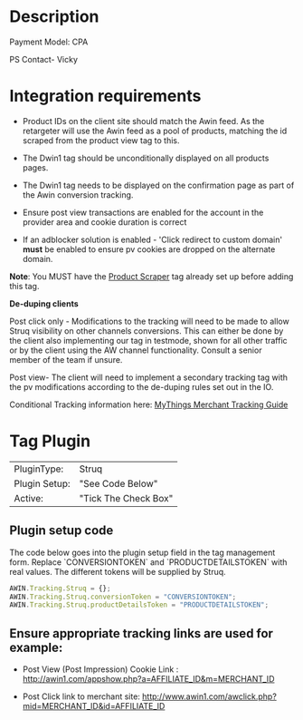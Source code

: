 
# Description

Payment Model: CPA

PS Contact- Vicky

# Integration requirements

- Product IDs on the client site should match the Awin feed. As the
  retargeter will use the Awin feed as a pool of products, matching the
  id scraped from the product view tag to this.

<!-- -->

- The Dwin1 tag should be unconditionally displayed on all products
  pages.

<!-- -->

- The Dwin1 tag needs to be displayed on the confirmation page as part
  of the Awin conversion tracking.

<!-- -->

- Ensure post view transactions are enabled for the account in the
  provider area and cookie duration is correct

<!-- -->

- If an adblocker solution is enabled - 'Click redirect to custom
  domain' **must** be enabled to ensure pv cookies are dropped on the
  alternate domain.

**Note**: You MUST have the [Product
Scraper](Staff:Product_Scraper "wikilink") tag already set up before
adding this tag.

**De-duping clients**

Post click only - Modifications to the tracking will need to be made to
allow Struq visibility on other channels conversions. This can either be
done by the client also implementing our tag in testmode, shown for all
other traffic or by the client using the AW channel functionality.
Consult a senior member of the team if unsure.

Post view- The client will need to implement a secondary tracking tag
with the pv modifications according to the de-duping rules set out in
the IO.

Conditional Tracking information here: [MyThings Merchant Tracking
Guide](Staff:MyThings_Merchant_Tracking_Guide "wikilink")

# Tag Plugin

|               |                      |
|---------------|----------------------|
| PluginType:   | Struq                |
| Plugin Setup: | "See Code Below"     |
| Active:       | "Tick The Check Box" |

## Plugin setup code

The code below goes into the plugin setup field in the tag management
form. Replace \`CONVERSIONTOKEN\` and \`PRODUCTDETAILSTOKEN\` with real
values. The different tokens will be supplied by Struq.


``` javascript
AWIN.Tracking.Struq = {};
AWIN.Tracking.Struq.conversionToken = "CONVERSIONTOKEN";
AWIN.Tracking.Struq.productDetailsToken = "PRODUCTDETAILSTOKEN";
```


## Ensure appropriate tracking links are used for example:

- Post View (Post Impression) Cookie Link :
  <http://awin1.com/appshow.php?a=AFFILIATE_ID&m=MERCHANT_ID>

<!-- -->

- Post Click link to merchant site:
  <http://www.awin1.com/awclick.php?mid=MERCHANT_ID&id=AFFILIATE_ID>